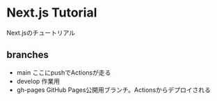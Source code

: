 # Next.js Tutorial
Next.jsのチュートリアル

## branches
- main
ここにpushでActionsが走る
- develop
作業用
- gh-pages
GitHub Pages公開用ブランチ。Actionsからデプロイされる